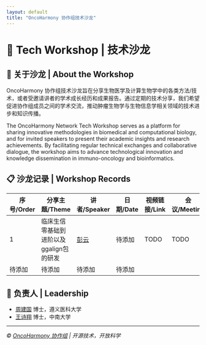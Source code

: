 ```yaml
---
layout: default
title: "OncoHarmony 协作组技术沙龙"
---
```


# 🧬 Tech Workshop | 技术沙龙

## 🎯 关于沙龙 | About the Workshop

OncoHarmony 协作组技术沙龙旨在分享生物医学及计算生物学中的各类方法/技术，或者受邀请讲者的学术成长经历和成果报告。通过定期的技术分享，我们希望促进协作组成员之间的学术交流，推动肿瘤生物学与生物信息学相关领域的技术进步和知识传播。

The OncoHarmony Network Tech Workshop serves as a platform for sharing innovative methodologies in biomedical and computational biology, and for invited speakers to present their academic insights and research achievements. By facilitating regular technical exchanges and collaborative dialogue, the workshop aims to advance technological innovation and knowledge dissemination in immuno-oncology and bioinformatics.

## 📋 沙龙记录 | Workshop Records

| 序号/Order | 分享主题/Theme | 讲者/Speaker | 日期/Date | 视频链接/Link | 会议/Meeting |
|-----|---------|------|------|----------|---|
| 1 | 临床生信零基础到进阶以及ggalign包的研发 | [彭云](https://github.com/Yunuuuu) | 待添加 | TODO | TODO |
| 待添加 | 待添加 | 待添加 | 待添加 | | |

## 🤝 负责人 | Leadership

- [周建国](https://github.com/JianGuoZhou3) 博士，遵义医科大学
- [王诗翔](https://github.com/ShixiangWang) 博士，中南大学

---
<div class="footer-note">
<em>© <a href="https://zhoulab.ac.cn/">OncoHarmony 协作组</a> | 开源技术，开放科学</em>
</div>
